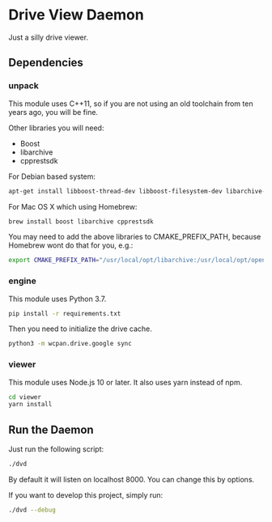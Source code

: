 # Drive View Daemon

Just a silly drive viewer.

## Dependencies

### unpack

This module uses C++11, so if you are not using an old toolchain from ten years
ago, you will be fine.

Other libraries you will need:

* Boost
* libarchive
* cpprestsdk

For Debian based system:

```sh
apt-get install libboost-thread-dev libboost-filesystem-dev libarchive-dev libcpprest-dev
```

For Mac OS X which using Homebrew:

```sh
brew install boost libarchive cpprestsdk
```

You may need to add the above libraries to CMAKE_PREFIX_PATH, because Homebrew
wont do that for you, e.g.:

```sh
export CMAKE_PREFIX_PATH="/usr/local/opt/libarchive:/usr/local/opt/openssl"
```

### engine

This module uses Python 3.7.

```sh
pip install -r requirements.txt
```

Then you need to initialize the drive cache.

```sh
python3 -m wcpan.drive.google sync
```

### viewer

This module uses Node.js 10 or later. It also uses yarn instead of npm.

```sh
cd viewer
yarn install
```

## Run the Daemon

Just run the following script:

```sh
./dvd
```

By default it will listen on localhost 8000. You can change this by options.

If you want to develop this project, simply run:

```sh
./dvd --debug
```
